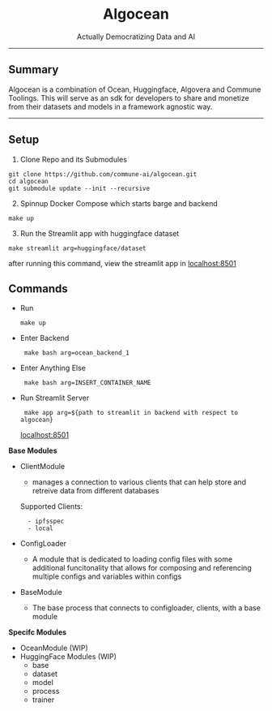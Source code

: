 <div align="center">

# **Algocean** <!-- omit in toc -->

Actually Democratizing Data and AI

</div>

***
## Summary 

Algocean is a combination of Ocean, Huggingface,  Algovera and Commune Toolings. This will serve as an sdk for developers to share and monetize from their datasets and models in a framework agnostic way. 
***

## Setup

1. Clone Repo and its Submodules

```
git clone https://github.com/commune-ai/algocean.git
cd algocean
git submodule update --init --recursive
```

2. Spinnup Docker Compose which starts barge and backend
```
make up
```

3. Run the Streamlit app with huggingface dataset
```
make streamlit arg=huggingface/dataset
```
after running this command, view the streamlit app in [localhost:8501](localhost:8501)





## Commands

- Run 
    
     ```make up```
-  Enter Backend 
    
     ``` make bash arg=ocean_backend_1```
-  Enter Anything Else 
    
     ``` make bash arg=INSERT_CONTAINER_NAME```


- Run Streamlit Server
    
     ``` make app arg=${path to streamlit in backend with respect to algocean}```

     [localhost:8501](localhost:8501)

**Base Modules**
- ClientModule
    - manages a connection to various clients that can help store and retreive data from different databases

    Supported Clients:
        
        - ipfsspec
        - local

- ConfigLoader
    - A module that is dedicated to loading config files with some additional funcitonality that allows for composing and referencing multiple configs and variables within configs


- BaseModule
    - The base process that connects to configloader, clients, with a base module



**Specifc Modules**

- OceanModule (WIP)
- HuggingFace Modules (WIP)
    - base
    - dataset
    - model
    - process
    - trainer
